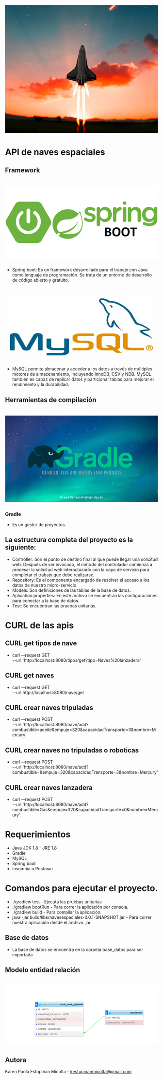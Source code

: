 # ![Naves espaciales](docs/Naveespacial.jpg "Logo Title Text 1")


# API de naves espaciales 

## Framework
# ![Naves espaciales](docs/springboot.png "Logo Title Text 1")

* Spring boot: Es un framework desarrollado para el trabajo con Java como lenguaje de programación. Se trata de un entorno de desarrollo de código abierto y gratuito. 

# ![Naves espaciales](docs/mysql.jpg "Logo Title Text 1")

* MySQL permite almacenar y acceder a los datos a través de múltiples motores de almacenamiento, incluyendo InnoDB, CSV y NDB. MySQL también es capaz de replicar datos y particionar tablas para mejorar el rendimiento y la durabilidad.

## Herramientas de compilación 

# ![Naves espaciales](docs/Gradle.png "Logo Title Text 1")

### Gradle

* Es un gestor de proyectos.

## La estructura completa del proyecto es la siguiente:

* Controller: Son el punto de destino final al que puede llegar una solicitud web. Después de ser invocado, el método del controlador comienza a procesar la solicitud web interactuando con la capa de servicio para completar el trabajo que debe realizarse.
* Repository: Es el componente encargado de resolver el acceso a los datos de nuestro micro-servicio.
* Models: Son definiciones de las tablas de la base de datos.
* Aplication.properties: En este archivo se encuentran las configuraciones para conectar a la base de datos.
* Test: Se encuentran las pruebas unitarias.

# CURL de las apis

## CURL get tipos de nave

* curl --request GET \
--url 'http://localhost:8080/tipos/get?tipo=Naves%20lanzadera'

## CURL get naves 

* curl --request GET \
  --url http://localhost:8080/nave/get

## CURL crear naves tripuladas 

* curl --request POST \
  --url 'http://localhost:8080/nave/add?combustible=aceite&empuje=320&capacidadTransporte=3&nombre=Mercury'

## CURL crear naves no tripuladas o roboticas

* curl --request POST \
  --url 'http://localhost:8080/nave/add?combustible=&empuje=320&capacidadTransporte=3&nombre=Mercury'

## CURL crear naves lanzadera

* curl --request POST \
  --url 'http://localhost:8080/nave/add?combustible=Gas&empuje=320&capacidadTransporte=0&nombre=Mercury'

# Requerimientos

* Java JDK 1.8 - JRE 1.8
* Gradle 
* MySQL
* Spring boot
* Insomnia o Postman

# Comandos para ejecutar el proyecto.

* ./gradlew test - Ejecuta las pruebas unitarias 
* ./gradlew bootRun - Para correr la aplicación por consola.
* ./gradlew build - Para compilar la aplicación.
* java -jar build/libs/navesespaciales-0.0.1-SNAPSHOT.jar - Para correr nuestra aplicación desde el archivo .jar

## Base de datos

* La base de datos se encuentra en la carpeta base_datos para ser importada 

## Modelo entidad relación
# ![Naves espaciales](docs/der.png "Logo Title Text 1")

## Autora

Karen Paola Estupiñan Micolta - kestupinanmicolta@gmail.com
